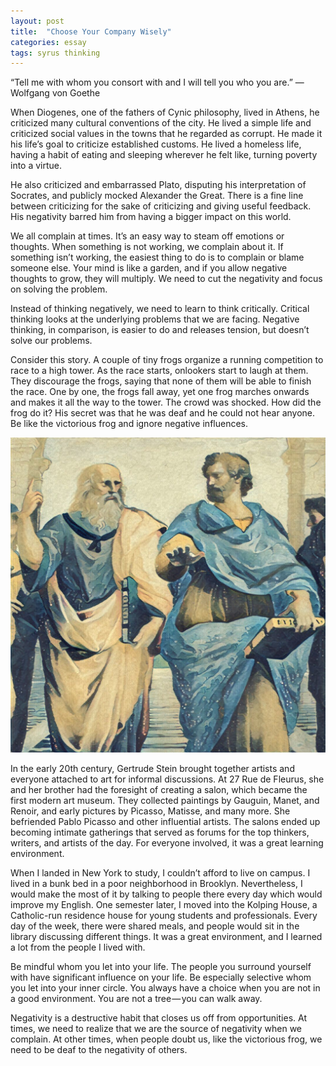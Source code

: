 ```yaml
---
layout: post
title:  "Choose Your Company Wisely"
categories: essay
tags: syrus thinking
---
```


“Tell me with whom you consort with and I will tell you who you are.”
— Wolfgang von Goethe

When Diogenes, one of the fathers of Cynic philosophy, lived in Athens, he criticized many cultural conventions of the city. He lived a simple life and criticized social values in the towns that he regarded as corrupt. He made it his life’s goal to criticize established customs. He lived a homeless life, having a habit of eating and sleeping wherever he felt like, turning poverty into a virtue.

He also criticized and embarrassed Plato, disputing his interpretation of Socrates, and publicly mocked Alexander the Great. There is a fine line between criticizing for the sake of criticizing and giving useful feedback. His negativity barred him from having a bigger impact on this world.

We all complain at times. It’s an easy way to steam off emotions or thoughts. When something is not working, we complain about it. If something isn’t working, the easiest thing to do is to complain or blame someone else. Your mind is like a garden, and if you allow negative thoughts to grow, they will multiply. We need to cut the negativity and focus on solving the problem.

Instead of thinking negatively, we need to learn to think critically. Critical thinking looks at the underlying problems that we are facing. Negative thinking, in comparison, is easier to do and releases tension, but doesn’t solve our problems.

Consider this story. A couple of tiny frogs organize a running competition to race to a high tower. As the race starts, onlookers start to laugh at them. They discourage the frogs, saying that none of them will be able to finish the race. One by one, the frogs fall away, yet one frog marches onwards and makes it all the way to the tower. The crowd was shocked. How did the frog do it? His secret was that he was deaf and he could not hear anyone. Be like the victorious frog and ignore negative influences.

<img src="/media/choose-company-wisely.jpg" />

In the early 20th century, Gertrude Stein brought together artists and everyone attached to art for informal discussions. At 27 Rue de Fleurus, she and her brother had the foresight of creating a salon, which became the first modern art museum. They collected paintings by Gauguin, Manet, and Renoir, and early pictures by Picasso, Matisse, and many more. She befriended Pablo Picasso and other influential artists. The salons ended up becoming intimate gatherings that served as forums for the top thinkers, writers, and artists of the day. For everyone involved, it was a great learning environment.

When I landed in New York to study, I couldn’t afford to live on campus. I lived in a bunk bed in a poor neighborhood in Brooklyn. Nevertheless, I would make the most of it by talking to people there every day which would improve my English. One semester later, I moved into the Kolping House, a Catholic-run residence house for young students and professionals. Every day of the week, there were shared meals, and people would sit in the library discussing different things. It was a great environment, and I learned a lot from the people I lived with.

Be mindful whom you let into your life. The people you surround yourself with have significant influence on your life. Be especially selective whom you let into your inner circle. You always have a choice when you are not in a good environment. You are not a tree — you can walk away.

Negativity is a destructive habit that closes us off from opportunities. At times, we need to realize that we are the source of negativity when we complain. At other times, when people doubt us, like the victorious frog, we need to be deaf to the negativity of others.